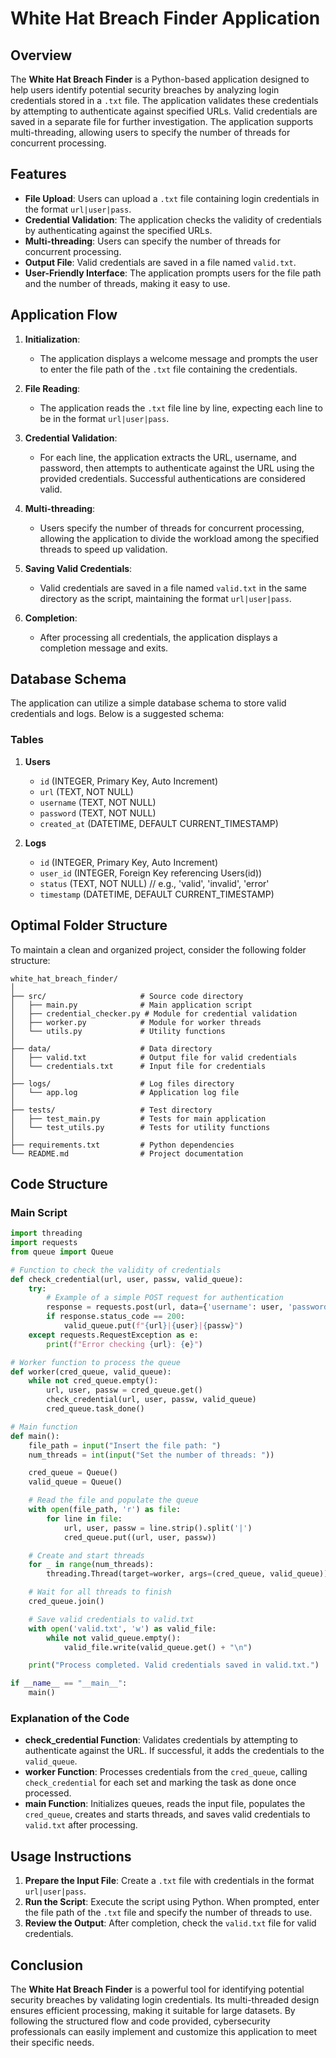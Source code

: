 # White Hat Breach Finder Application

## Overview

The **White Hat Breach Finder** is a Python-based application designed to help users identify potential security breaches by analyzing login credentials stored in a `.txt` file. The application validates these credentials by attempting to authenticate against specified URLs. Valid credentials are saved in a separate file for further investigation. The application supports multi-threading, allowing users to specify the number of threads for concurrent processing.

## Features

- **File Upload**: Users can upload a `.txt` file containing login credentials in the format `url|user|pass`.
- **Credential Validation**: The application checks the validity of credentials by authenticating against the specified URLs.
- **Multi-threading**: Users can specify the number of threads for concurrent processing.
- **Output File**: Valid credentials are saved in a file named `valid.txt`.
- **User-Friendly Interface**: The application prompts users for the file path and the number of threads, making it easy to use.

## Application Flow

1. **Initialization**: 
   - The application displays a welcome message and prompts the user to enter the file path of the `.txt` file containing the credentials.

2. **File Reading**: 
   - The application reads the `.txt` file line by line, expecting each line to be in the format `url|user|pass`.

3. **Credential Validation**: 
   - For each line, the application extracts the URL, username, and password, then attempts to authenticate against the URL using the provided credentials. Successful authentications are considered valid.

4. **Multi-threading**: 
   - Users specify the number of threads for concurrent processing, allowing the application to divide the workload among the specified threads to speed up validation.

5. **Saving Valid Credentials**: 
   - Valid credentials are saved in a file named `valid.txt` in the same directory as the script, maintaining the format `url|user|pass`.

6. **Completion**: 
   - After processing all credentials, the application displays a completion message and exits.

## Database Schema

The application can utilize a simple database schema to store valid credentials and logs. Below is a suggested schema:

### Tables

1. **Users**
   - `id` (INTEGER, Primary Key, Auto Increment)
   - `url` (TEXT, NOT NULL)
   - `username` (TEXT, NOT NULL)
   - `password` (TEXT, NOT NULL)
   - `created_at` (DATETIME, DEFAULT CURRENT_TIMESTAMP)

2. **Logs**
   - `id` (INTEGER, Primary Key, Auto Increment)
   - `user_id` (INTEGER, Foreign Key referencing Users(id))
   - `status` (TEXT, NOT NULL)  // e.g., 'valid', 'invalid', 'error'
   - `timestamp` (DATETIME, DEFAULT CURRENT_TIMESTAMP)

## Optimal Folder Structure

To maintain a clean and organized project, consider the following folder structure:

```
white_hat_breach_finder/
│
├── src/                     # Source code directory
│   ├── main.py              # Main application script
│   ├── credential_checker.py # Module for credential validation
│   ├── worker.py            # Module for worker threads
│   └── utils.py             # Utility functions
│
├── data/                    # Data directory
│   ├── valid.txt            # Output file for valid credentials
│   └── credentials.txt      # Input file for credentials
│
├── logs/                    # Log files directory
│   └── app.log              # Application log file
│
├── tests/                   # Test directory
│   ├── test_main.py         # Tests for main application
│   └── test_utils.py        # Tests for utility functions
│
├── requirements.txt         # Python dependencies
└── README.md                # Project documentation
```

## Code Structure

### Main Script

```python
import threading
import requests
from queue import Queue

# Function to check the validity of credentials
def check_credential(url, user, passw, valid_queue):
    try:
        # Example of a simple POST request for authentication
        response = requests.post(url, data={'username': user, 'password': passw})
        if response.status_code == 200:
            valid_queue.put(f"{url}|{user}|{passw}")
    except requests.RequestException as e:
        print(f"Error checking {url}: {e}")

# Worker function to process the queue
def worker(cred_queue, valid_queue):
    while not cred_queue.empty():
        url, user, passw = cred_queue.get()
        check_credential(url, user, passw, valid_queue)
        cred_queue.task_done()

# Main function
def main():
    file_path = input("Insert the file path: ")
    num_threads = int(input("Set the number of threads: "))

    cred_queue = Queue()
    valid_queue = Queue()

    # Read the file and populate the queue
    with open(file_path, 'r') as file:
        for line in file:
            url, user, passw = line.strip().split('|')
            cred_queue.put((url, user, passw))

    # Create and start threads
    for _ in range(num_threads):
        threading.Thread(target=worker, args=(cred_queue, valid_queue)).start()

    # Wait for all threads to finish
    cred_queue.join()

    # Save valid credentials to valid.txt
    with open('valid.txt', 'w') as valid_file:
        while not valid_queue.empty():
            valid_file.write(valid_queue.get() + "\n")

    print("Process completed. Valid credentials saved in valid.txt.")

if __name__ == "__main__":
    main()
```

### Explanation of the Code

- **check_credential Function**: Validates credentials by attempting to authenticate against the URL. If successful, it adds the credentials to the `valid_queue`.
- **worker Function**: Processes credentials from the `cred_queue`, calling `check_credential` for each set and marking the task as done once processed.
- **main Function**: Initializes queues, reads the input file, populates the `cred_queue`, creates and starts threads, and saves valid credentials to `valid.txt` after processing.

## Usage Instructions

1. **Prepare the Input File**: Create a `.txt` file with credentials in the format `url|user|pass`.
2. **Run the Script**: Execute the script using Python. When prompted, enter the file path of the `.txt` file and specify the number of threads to use.
3. **Review the Output**: After completion, check the `valid.txt` file for valid credentials.

## Conclusion

The **White Hat Breach Finder** is a powerful tool for identifying potential security breaches by validating login credentials. Its multi-threaded design ensures efficient processing, making it suitable for large datasets. By following the structured flow and code provided, cybersecurity professionals can easily implement and customize this application to meet their specific needs.

